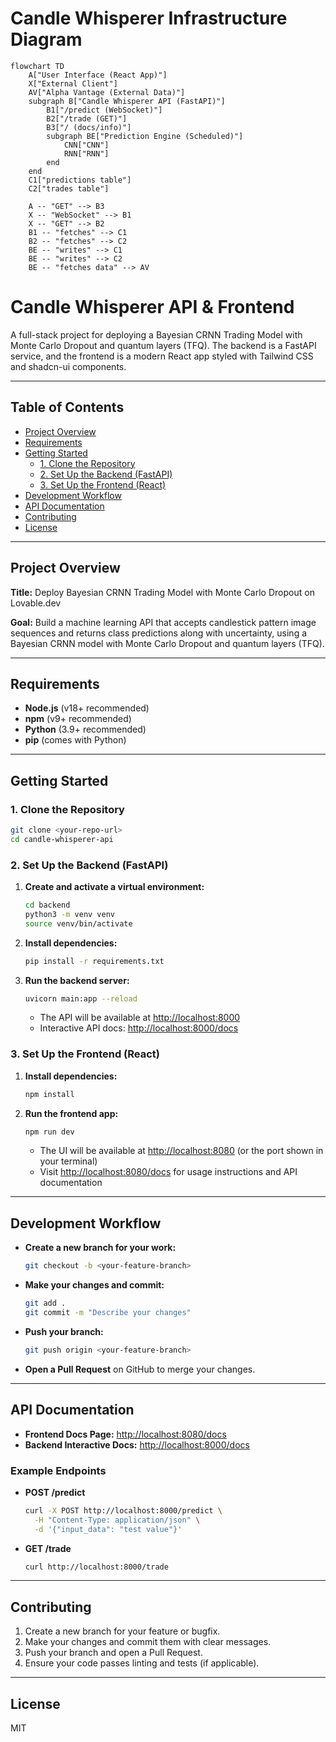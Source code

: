 # Candle Whisperer Infrastructure Diagram

```mermaid
flowchart TD
    A["User Interface (React App)"]
    X["External Client"]
    AV["Alpha Vantage (External Data)"]
    subgraph B["Candle Whisperer API (FastAPI)"]
        B1["/predict (WebSocket)"]
        B2["/trade (GET)"]
        B3["/ (docs/info)"]
        subgraph BE["Prediction Engine (Scheduled)"]
            CNN["CNN"]
            RNN["RNN"]
        end
    end
    C1["predictions table"]
    C2["trades table"]

    A -- "GET" --> B3
    X -- "WebSocket" --> B1
    X -- "GET" --> B2
    B1 -- "fetches" --> C1
    B2 -- "fetches" --> C2
    BE -- "writes" --> C1
    BE -- "writes" --> C2
    BE -- "fetches data" --> AV
```

# Candle Whisperer API & Frontend

A full-stack project for deploying a Bayesian CRNN Trading Model with Monte Carlo Dropout and quantum layers (TFQ). The backend is a FastAPI service, and the frontend is a modern React app styled with Tailwind CSS and shadcn-ui components.

---

## Table of Contents
- [Project Overview](#project-overview)
- [Requirements](#requirements)
- [Getting Started](#getting-started)
  - [1. Clone the Repository](#1-clone-the-repository)
  - [2. Set Up the Backend (FastAPI)](#2-set-up-the-backend-fastapi)
  - [3. Set Up the Frontend (React)](#3-set-up-the-frontend-react)
- [Development Workflow](#development-workflow)
- [API Documentation](#api-documentation)
- [Contributing](#contributing)
- [License](#license)

---

## Project Overview

**Title:** Deploy Bayesian CRNN Trading Model with Monte Carlo Dropout on Lovable.dev

**Goal:** Build a machine learning API that accepts candlestick pattern image sequences and returns class predictions along with uncertainty, using a Bayesian CRNN model with Monte Carlo Dropout and quantum layers (TFQ).

---

## Requirements

- **Node.js** (v18+ recommended)
- **npm** (v9+ recommended)
- **Python** (3.9+ recommended)
- **pip** (comes with Python)

---

## Getting Started

### 1. Clone the Repository

```sh
git clone <your-repo-url>
cd candle-whisperer-api
```

### 2. Set Up the Backend (FastAPI)

1. **Create and activate a virtual environment:**
   ```sh
   cd backend
   python3 -m venv venv
   source venv/bin/activate
   ```
2. **Install dependencies:**
   ```sh
   pip install -r requirements.txt
   ```
3. **Run the backend server:**
   ```sh
   uvicorn main:app --reload
   ```
   - The API will be available at [http://localhost:8000](http://localhost:8000)
   - Interactive API docs: [http://localhost:8000/docs](http://localhost:8000/docs)

### 3. Set Up the Frontend (React)

1. **Install dependencies:**
   ```sh
   npm install
   ```
2. **Run the frontend app:**
   ```sh
   npm run dev
   ```
   - The UI will be available at [http://localhost:8080](http://localhost:8080) (or the port shown in your terminal)
   - Visit [http://localhost:8080/docs](http://localhost:8080/docs) for usage instructions and API documentation

---

## Development Workflow

- **Create a new branch for your work:**
  ```sh
  git checkout -b <your-feature-branch>
  ```
- **Make your changes and commit:**
  ```sh
  git add .
  git commit -m "Describe your changes"
  ```
- **Push your branch:**
  ```sh
  git push origin <your-feature-branch>
  ```
- **Open a Pull Request** on GitHub to merge your changes.

---

## API Documentation

- **Frontend Docs Page:** [http://localhost:8080/docs](http://localhost:8080/docs)
- **Backend Interactive Docs:** [http://localhost:8000/docs](http://localhost:8000/docs)

### Example Endpoints

- **POST /predict**
  ```sh
  curl -X POST http://localhost:8000/predict \
    -H "Content-Type: application/json" \
    -d '{"input_data": "test value"}'
  ```
- **GET /trade**
  ```sh
  curl http://localhost:8000/trade
  ```

---

## Contributing

1. Create a new branch for your feature or bugfix.
2. Make your changes and commit them with clear messages.
3. Push your branch and open a Pull Request.
4. Ensure your code passes linting and tests (if applicable).

---

## License

MIT
